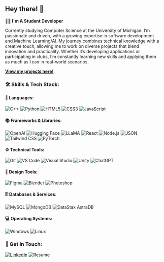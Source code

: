 ## Hey there! 👋

👨‍🎓 **I'm A Student Developer**

Currently studying Computer Science at the University of Michigan. I’m passionate and driven, with a growing expertise in software development and Machine Learning/AI. My journey combines technical knowledge with a creative touch, allowing me to work on diverse projects that blend innovation and practicality. Whether it’s developing applications or participating in clubs, I’m constantly learning new skills and applying them as much as I can in real-world scenarios.

[**View my projects here!**](https://github.com/moechami?tab=repositories)

### 🛠 Skills & Tech Stack:

#### 🚀 Languages:
![C++](https://img.shields.io/badge/-C++-00599C?style=flat&logo=c%2B%2B&logoColor=white)
![Python](https://img.shields.io/badge/-Python-3776AB?style=flat&logo=python&logoColor=white)
![HTML5](https://img.shields.io/badge/-HTML5-E34F26?style=flat&logo=html5&logoColor=white)
![CSS3](https://img.shields.io/badge/-CSS3-1572B6?style=flat&logo=css3)
![JavaScript](https://img.shields.io/badge/-JavaScript-F7DF1E?style=flat&logo=javascript&logoColor=black)

#### 📚 Frameworks & Libraries:
![OpenAI](https://img.shields.io/badge/-OpenAI-412991?style=flat&logo=openai&logoColor=white)
![Hugging Face](https://img.shields.io/badge/-Hugging%20Face-FFB000?style=flat&logo=huggingface&logoColor=white)
![LLaMA](https://img.shields.io/badge/-LLaMA-FFA500?style=flat&logo=llama&logoColor=white)
![React](https://img.shields.io/badge/-React-61DAFB?style=flat&logo=react&logoColor=white)
![Node.js](https://img.shields.io/badge/-Node.js-339933?style=flat&logo=nodedotjs&logoColor=white)
![JSON](https://img.shields.io/badge/-JSON-000000?style=flat&logo=json&logoColor=white)
![Tailwind CSS](https://img.shields.io/badge/-Tailwind%20CSS-06B6D4?style=flat&logo=tailwindcss&logoColor=white)
![PyTorch](https://img.shields.io/badge/-PyTorch-EE4C2C?style=flat&logo=pytorch&logoColor=white)

#### ⚙️ Technical Tools:
![Git](https://img.shields.io/badge/-Git-F05032?style=flat&logo=git&logoColor=white)
![VS Code](https://img.shields.io/badge/-VS%20Code-007ACC?style=flat&logo=visualstudiocode&logoColor=white)
![Visual Studio](https://img.shields.io/badge/-Visual%20Studio-5C2D91?style=flat&logo=visualstudio&logoColor=white)
![Unity](https://img.shields.io/badge/-Unity-000000?style=flat&logo=unity&logoColor=white)
![ChatGPT](https://img.shields.io/badge/-ChatGPT-412991?style=flat&logo=openai&logoColor=white)

#### 🎨 Design Tools:
![Figma](https://img.shields.io/badge/-Figma-F24E1E?style=flat&logo=figma&logoColor=white)
![Blender](https://img.shields.io/badge/-Blender-F5792A?style=flat&logo=blender&logoColor=white)
![Photoshop](https://img.shields.io/badge/-Adobe%20Photoshop-31A8FF?style=flat&logo=adobephotoshop&logoColor=white)

#### 🗄 Databases & Services:
![MySQL](https://img.shields.io/badge/-MySQL-4479A1?style=flat&logo=mysql&logoColor=white)
![MongoDB](https://img.shields.io/badge/-MongoDB-47A248?style=flat&logo=mongodb&logoColor=white)
![DataStax AstraDB](https://img.shields.io/badge/-DataStax%20AstraDB-29A0DB?style=flat&logo=datastax&logoColor=white)

#### 💻 Operating Systems:
![Windows](https://img.shields.io/badge/-Windows-0078D6?style=flat&logo=windows&logoColor=white)
![Linux](https://img.shields.io/badge/-Linux-FCC624?style=flat&logo=linux&logoColor=black)

### 💼 Get In Touch:
[![LinkedIn](https://img.shields.io/badge/-LinkedIn-0A66C2?style=flat&logo=linkedin&logoColor=white)](https://www.linkedin.com/in/your-profile)
![Resume](https://img.shields.io/badge/-Resume-000000?style=flat&logo=googledrive&logoColor=white) <!-- Link your resume in the markdown -->
